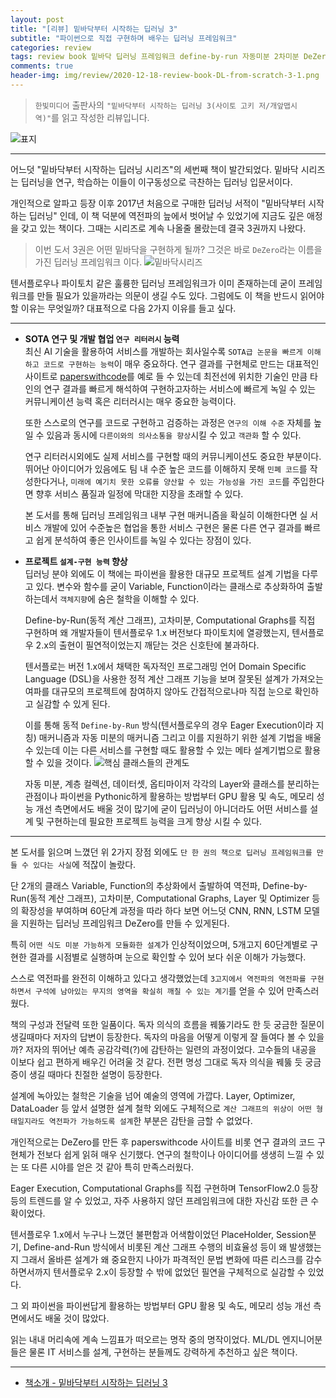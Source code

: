 ```yaml
---  
layout: post  
title: "[리뷰] 밑바닥부터 시작하는 딥러닝 3"  
subtitle: "파이썬으로 직접 구현하며 배우는 딥러닝 프레임워크"  
categories: review  
tags: review book 밑바닥 딥러닝 프레임워크 define-by-run 자동미분 2차미분 DeZero 체이너 파이토치 설계 Pythonic 역전파의역전파 계산그래프 추상화   
comments: true  
header-img: img/review/2020-12-18-review-book-DL-from-scratch-3-1.png
---  
```

  
> `한빛미디어` 출판사의 `"밑바닥부터 시작하는 딥러닝 3(사이토 고키 저/개앞맵시 역)"`를 읽고 작성한 리뷰입니다.  

![표지](https://theorydb.github.io/assets/img/review/2020-12-18-review-book-DL-from-scratch-3-1.png)  

---

어느덧 "밑바닥부터 시작하는 딥러닝 시리즈"의 세번째 책이 발간되었다. 밑바닥 시리즈는 딥러닝을 연구, 학습하는 이들이 이구동성으로 극찬하는 딥러닝 입문서이다. 

개인적으로 알파고 등장 이후 2017년 처음으로 구매한 딥러닝 서적이 "밑바닥부터 시작하는 딥러닝" 인데, 이 책 덕분에 역전파의 늪에서 벗어날 수 있었기에 지금도 깊은 애정을 갖고 있는 책이다. 그때는 시리즈로 계속 나올줄 몰랐는데 결국 3권까지 나왔다. 

> 이번 도서 3권은 어떤 밑바닥을 구현하게 될까? 그것은 바로 `DeZero`라는 이름을 가진 딥러닝 프레임워크 이다.
![밑바닥시리즈](https://github.com/WegraLee/deep-learning-from-scratch-3/raw/master/%EB%B0%91%EB%B0%94%EB%8B%A5%20%EC%8B%9C%EB%A6%AC%EC%A6%88%20%EC%86%8C%EA%B0%9C.png)

텐서플로우나 파이토치 같은 훌륭한 딥러닝 프레임워크가 이미 존재하는데 굳이 프레임워크를 만들 필요가 있을까라는 의문이 생길 수도 있다. 그럼에도 이 책을 반드시 읽어야 할 이유는 무엇일까? 대표적으로 다음 2가지 이유를 들고 싶다.

---

* __SOTA 연구 및 개발 협업 `연구 리터러시` 능력__  
  최신 AI 기술을 활용하여 서비스를 개발하는 회사일수록 `SOTA급 논문을 빠르게 이해하고 코드로 구현하는 능력`이 매우 중요하다. 연구 결과를 구현체로 만드는 대표적인 사이트로 [paperswithcode](https://paperswithcode.com/)를 예로 들 수 있는데 최전선에 위치한 기술인 만큼 타인의 연구 결과를 빠르게 해석하여 구현하고자하는 서비스에 빠르게 녹일 수 있는 커뮤니케이션 능력 혹은 리터러시는 매우 중요한 능력이다. 

  또한 스스로의 연구를 코드로 구현하고 검증하는 과정은 `연구의 이해 수준` 자체를 높일 수 있음과 동시에 `다른이와의 의사소통을 향상`시킬 수 있고 `객관화` 할 수 있다.

  연구 리터러시외에도 실제 서비스를 구현할 때의 커뮤니케이션도 중요한 부분이다. 뛰어난 아이디어가 있음에도 팀 내 수준 높은 코드를 이해하지 못해 `민폐 코드`를 작성한다거나, `미래에 예기치 못한 오류를 양산할 수 있는 가능성을 가진 코드`를 주입한다면 향후 서비스 품질과 일정에 막대한 지장을 초래할 수 있다.

  본 도서를 통해 딥러닝 프레임워크 내부 구현 매커니즘을 확실히 이해한다면 실 서비스 개발에 있어 수준높은 협업을 통한 서비스 구현은 물론 다른 연구 결과를 빠르고 쉽게 분석하여 좋은 인사이트를 녹일 수 있다는 장점이 있다. 

* __프로젝트 `설계-구현 능력` 향상__  
  딥러닝 분야 외에도 이 책에는 파이썬을 활용한 대규모 프로젝트 설계 기법을 다루고 있다. 변수와 함수를 굳이 Variable, Function이라는 클래스로 추상화하여 출발하는데서 `객체지향`에 숨은 철학을 이해할 수 있다. 

  Define-by-Run(동적 계산 그래프), 고차미분, Computational Graphs를 직접 구현하며 왜 개발자들이 텐서플로우 1.x 버전보다 파이토치에 열광했는지, 텐서플로우 2.x의 출현이 필연적이었는지 깨닫는 것은 신호탄에 불과하다. 
  
  텐서플로는 버전 1.x에서 채택한 독자적인 프로그래밍 언어 Domain Specific Language (DSL)을 사용한 정적 계산 그래프 기능을 보며 잘못된 설계가 가져오는 여파를 대규모의 프로젝트에 참여하지 않아도 간접적으로나마 직접 눈으로 확인하고 실감할 수 있게 된다.
    
  이를 통해 동적 `Define-by-Run` 방식(텐서플로우의 경우 Eager Execution이라 지칭) 매커니즘과 자동 미분의 매커니즘 그리고 이를 지원하기 위한 설계 기법을 배울 수 있는데 이는 다른 서비스를 구현할 때도 활용할 수 있는 메타 설계기법으로 활용할 수 있을 것이다. 
  ![핵심 클래스들의 관계도](https://github.com/WegraLee/deep-learning-from-scratch-3/raw/master/DeZeroClasses.png)
  
  자동 미분, 계층 컬렉션, 데이터셋, 옵티마이저 각각의 Layer와 클래스를 분리하는 관점이나 파이썬을 Pythonic하게 활용하는 방법부터 GPU 활용 및 속도, 메모리 성능 개선 측면에서도 배울 것이 많기에 굳이 딥러닝이 아니더라도 어떤 서비스를 설계 및 구현하는데 필요한 프로젝트 능력을 크게 향상 시킬 수 있다.

---

본 도서를 읽으며 느꼈던 위 2가지 장점 외에도 `단 한 권의 책으로 딥러닝 프레임워크를 만들 수 있다는 사실`에 적잖이 놀랐다. 

단 2개의 클래스 Variable, Function의 추상화에서 출발하여 역전파, Define-by-Run(동적 계산 그래프), 고차미분, Computational Graphs, Layer 및 Optimizer 등의 확장성을 부여하며 60단계 과정을 따라 하다 보면 어느덧 CNN, RNN, LSTM 모델을 지원하는 딥러닝 프레임워크 DeZero를 만들 수 있게된다.

특히 `어떤 식도 미분 가능하게 모듈화한 설계`가 인상적이었으며, 5개고지 60단계별로 구현한 결과를 시점별로 실행하며 눈으로 확인할 수 있어 보다 쉬운 이해가 가능했다. 

스스로 역전파를 완전히 이해하고 있다고 생각했었는데 `3고지에서 역전파의 역전파를 구현하면서 구석에 남아있는 무지의 영역을 확실히 깨칠 수 있는 계기`를 얻을 수 있어 만족스러웠다. 

책의 구성과 전달력 또한 일품이다. 독자 의식의 흐름을 꿰뚫기라도 한 듯 궁금한 질문이 생길때마다 저자의 답변이 등장한다. 독자의 마음을 어떻게 이렇게 잘 들여다 볼 수 있을까? 저자의 뛰어난 예측 공감각력(?)에 감탄하는 일련의 과정이었다. 고수들의 내공을 이보다 쉽고 편하게 배우긴 어려울 것 같다. 전편 명성 그대로 독자 의식을 꿰뚫 듯 궁금증이 생길 때마다 친절한 설명이 등장한다.

설계에 녹아있는 철학은 기술을 넘어 예술의 영역에 가깝다. Layer, Optimizer, DataLoader 등 앞서 설명한 설계 철학 외에도 구체적으로 `계산 그래프의 위상이 어떤 형태일지라도 역전파가 가능하도록 설계`한 부분은 감탄을 금할 수 없었다. 

개인적으로는 DeZero를 만든 후 paperswithcode 사이트를 비롯 연구 결과의 코드 구현체가 전보다 쉽게 읽혀 매우 신기했다. 연구의 철학이나 아이디어를 생생히 느낄 수 있는 또 다른 시야를 얻은 것 같아 특히 만족스러웠다. 

Eager Execution, Computational Graphs를 직접 구현하며 TensorFlow2.0 등장 등의 트렌드를 알 수 있었고, 자주 사용하지 않던 프레임워크에 대한 자신감 또한 큰 수확이었다. 

텐서플로우 1.x에서 누구나 느꼈던 불편함과 어색함이었던 PlaceHolder, Session분기, Define-and-Run 방식에서 비롯된 계산 그래프 수행의 비효율성 등이 왜 발생했는지 그래서 올바른 설계가 왜 중요한지 나아가 파격적인 문법 변화에 따른 리스크를 감수하면서까지 텐서플로우 2.x이 등장할 수 밖에 없었던 필연을 구체적으로 실감할 수 있었다. 

그 외 파이썬을 파이썬답게 활용하는 방법부터 GPU 활용 및 속도, 메모리 성능 개선 측면에서도 배울 것이 많았다. 

읽는 내내 머리속에 계속 느낌표가 떠오르는 명작 중의 명작이었다. ML/DL 엔지니어분들은 물론 IT 서비스를 설계, 구현하는 분들께도 강력하게 추천하고 싶은 책이다.

---

* [책소개 - 밑바닥부터 시작하는 딥러닝 3](http://www.yes24.com/Product/Goods/95343845)

